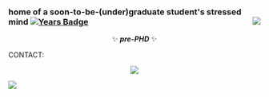 ### home of a soon-to-be-(under)graduate student's stressed mind [![Years Badge](https://badges.pufler.dev/repos/melasq?style=social)](https://badges.pufler.dev)  <img align="right" src="https://komarev.com/ghpvc/?username=melasq&style=flat&color=ff69b4&label=victims"></img>
<p align="center">✨ <b><i>pre-PHD</b></i> ✨ </p>
<p> <span> CONTACT: </p></span>
<p align="center"><a href="mailto:asgarim@pm.me"><img src="https://img.shields.io/badge/asgarim@pm.me-8B89CC?style=for-the-badge&logo=protonmail&logoColor=white"></img></a><p>

<!--MARKDOWN pm link [![protonmail](https://img.shields.io/badge/asgarim@pm.me-8B89CC?style=for-the-badge&logo=protonmail&logoColor=white)](mailto:asgarim@pm.me) -->


<!--START_SECTION:badges-->

<!--END_SECTION:badges-->


<!-- 
<h3 align="left">Connect with me:</h3>
<p align="left">
<a href="https://codepen.io/uqmelika" target="blank"><img align="center" src="https://raw.githubusercontent.com/rahuldkjain/github-profile-readme-generator/master/src/images/icons/Social/codepen.svg" alt="uqmelika" height="30" width="40" /></a>
<a href="https://linkedin.com/in/https://www.linkedin.com/in/melody-asghari" target="blank"><img align="center" src="https://raw.githubusercontent.com/rahuldkjain/github-profile-readme-generator/master/src/images/icons/Social/linked-in-alt.svg" alt="https://www.linkedin.com/in/melody-asghari" height="30" width="40" /></a>
<a href="https://codesandbox.com/melasq" target="blank"><img align="center" src="https://cdn.jsdelivr.net/npm/simple-icons@3.0.1/icons/codesandbox.svg" alt="melasq" height="30" width="40" /></a>

![dockerbadge](https://img.shields.io/badge/mdockerq-2CA5E0?style=for-the-badge&logo=docker&logoColor=white) -->

![](https://hit.yhype.me/github/profile?user_id=44324191)
